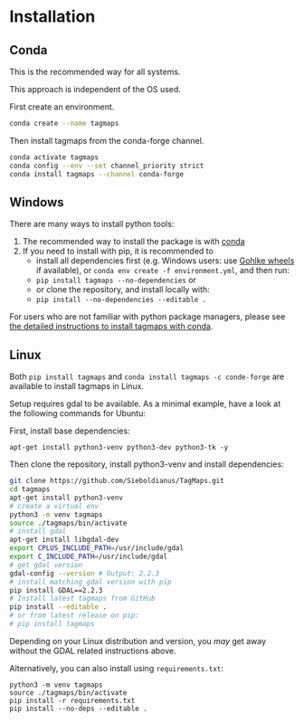 # Installation
## Conda

This is the recommended way for all systems.

This approach is independent of the OS used.

First create an environment.

```bash
conda create --name tagmaps
```

Then install tagmaps from the conda-forge channel.

```bash
conda activate tagmaps
conda config --env --set channel_priority strict
conda install tagmaps --channel conda-forge
```

## Windows

There are many ways to install python tools:

1. The recommended way to install the package is with [conda](#conda)
2. If you need to install with pip, it is recommended to 
    - install all dependencies first (e.g. Windows users: use 
      [Gohlke wheels](<https://www.lfd.uci.edu/~gohlke/pythonlibs/>) if available), or
      `conda env create -f environment.yml`, and then run:
    - `pip install tagmaps --no-dependencies` or 
    - or clone the repository, and install locally with:
    - `pip install --no-dependencies --editable .`

For users who are not familiar with python package managers, 
please see [the detailed instructions to install tagmaps with conda](../user-guide/installation/).

## Linux

Both `pip install tagmaps` and `conda install tagmaps -c conde-forge` are available to install tagmaps in Linux.

Setup requires gdal to be available. As a minimal example, have a look at the following commands for Ubuntu:

First, install base dependencies:
```
apt-get install python3-venv python3-dev python3-tk -y
```

Then clone the repository, install python3-venv and install dependencies:
```bash
git clone https://github.com/Sieboldianus/TagMaps.git
cd tagmaps
apt-get install python3-venv
# create a virtual env
python3 -m venv tagmaps
source ./tagmaps/bin/activate
# install gdal
apt-get install libgdal-dev
export CPLUS_INCLUDE_PATH=/usr/include/gdal
export C_INCLUDE_PATH=/usr/include/gdal
# get gdal version
gdal-config --version # Output: 2.2.3
# install matching gdal version with pip
pip install GDAL==2.2.3
# Install latest tagmaps from GitHub
pip install --editable .
# or from latest release on pip:
# pip install tagmaps
```

Depending on your Linux distribution and version, you _may_ get away without the GDAL related instructions above.

Alternatively, you can also install using `requirements.txt`:
```
python3 -m venv tagmaps
source ./tagmaps/bin/activate
pip install -r requirements.txt
pip install --no-deps --editable .
```